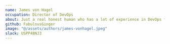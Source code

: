 ```yaml
---
name: James von Hagel
occupation: Director of DevOps
about: Just a real honest human who has a lot of experience in DevOps from the planet Earth circling a star named Sol in the vicinity of the Milky Way galaxy.
github: FabulousGinger
image: "@/assets/authors/james-vonhagel.jpeg"
slack: USPP4BNJ3
---
```

